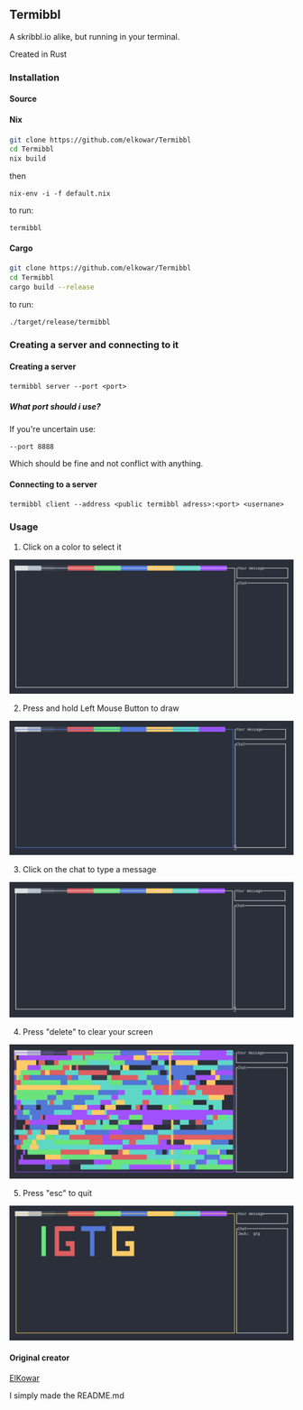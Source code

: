 ## Termibbl

A skribbl.io alike, but running in your terminal.

Created in Rust

### Installation

#### Source

#### Nix
```sh
git clone https://github.com/elkowar/Termibbl
cd Termibbl
nix build
```
then
```
nix-env -i -f default.nix
```
to run:
```
termibbl
```
#### Cargo

```sh
git clone https://github.com/elkowar/Termibbl
cd Termibbl
cargo build --release
```
to run:
```
./target/release/termibbl
```
### Creating a server and connecting to it

#### Creating a server
```
termibbl server --port <port>
```
##### What port should i use?
If you're uncertain use:
```
--port 8888
```
Which should be fine and not conflict with anything.

#### Connecting to a server

```
termibbl client --address <public termibbl adress>:<port> <usernane>
```

### Usage

1. Click on a color to select it

![color](/images/color.gif)

2. Press and hold Left Mouse Button to draw

![draw](/images/draw.gif)

3. Click on the chat to type a message

![chat](/images/chat.gif)

4. Press "delete" to clear your screen

![delete](/images/delete.gif)

5. Press "esc" to quit

![exit](/images/exit.gif)

#### Original creator

[ElKowar](https://github.com/elkowar/)

I simply made the README.md
